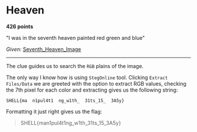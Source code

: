 # Heaven

**426 points**

"I was in the seventh heaven painted red green and blue"

_Given:_ [Seventh_Heaven_Image](https://github.com/LeonGurin/Shell-CTF-2022/blob/main/Heaven/Seventh_Heaven_Image.jpeg)

___

The clue guides us to search the `RGB` plains of the image.

The only way I know how is using `StegOnline` tool. Clicking `Extract Files/Data` we are greeted with the option to extract RGB values, checking the 7th pixel for each color and extracting gives us the following string:

`SHELL{ma  n1pul4t1  ng_w1th_  31ts_15_  3A5y}`

Formatting it just right gives us the flag:

>SHELL{man1pul4t1ng_w1th_31ts_15_3A5y}